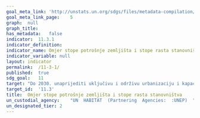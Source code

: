 ```yaml
---	
goal_meta_link:	'http://unstats.un.org/sdgs/files/metadata-compilation/Metadata-Goal-11.pdf'
goal_meta_link_page:	5
graph:	null
graph_title:	
has_metadata:	false
indicator:	11.3.1
indicator_definition:	
indicator_name:	Omjer stope potrošnje zemljišta i stope rasta stanovništva
indicator_variable:	null
layout:	indicator
permalink:	/11-3-1/
published:	true  
sdg_goal:	11
target:	"Do 2030. unaprijediti uključivu i održivu urbanizaciju i kapacitet za participativno, integrirano i održivo planiranje i upravljanje naseljima u svim zemljama"
target_id:	'11.3'
title:	Omjer stope potrošnje zemljišta i stope rasta stanovništva
un_custodial_agency:	"UN  HABITAT  (Partnering  Agencies:  :UNEP)  "
un_designated_tier:	2
---	
```


